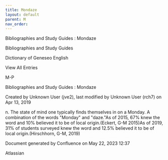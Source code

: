 ```yaml
---
title: Mondaze
layout: default
parent: M
nav_order:
---
```


Bibliographies and Study Guides : Mondaze

Bibliographies and Study Guides

Dictionary of Geneseo English

View All Entries

M-P

Bibliographies and Study Guides : Mondaze

Created by  Unknown User (jve2), last modified by  Unknown User (rch7) on Apr 13, 2019

n. The state of mind one typically finds themselves in on a Monday. A combination of the words &quot;Monday&quot; and &quot;daze.&quot;As of 2015, 67% knew the word and 10% believed it to be of local origin.(Eckert, G-M 2015)As of 2019, 31% of students surveyed knew the word and 12.5% believed it to be of local origin.(Hirschhorn, G-M, 2019)

Document generated by Confluence on May 22, 2023 12:37

Atlassian
